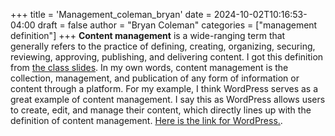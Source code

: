 +++
title = 'Management_coleman_bryan'
date = 2024-10-02T10:16:53-04:00
draft = false
author = "Bryan Coleman"
categories = ["management definition"]
+++
**Content management** is a wide-ranging term that generally refers to the practice of defining, creating, organizing, securing, reviewing, approving, publishing, and delivering content.
 I got this definition from [the class slides](https://spencergreenhalgh.com/_302_2024_w6_c1.html#50).
 In my own words, content management is the collection, management, and publication of any form of information or content through a platform.
For my example, I think WordPress serves as a great example of content management. I say this as WordPress allows users to create, edit, and manage their content, which directly lines up with the definition of content management. [Here is the link for WordPress.](https://gms.spencergreenhalgh.com/wp-admin/).
